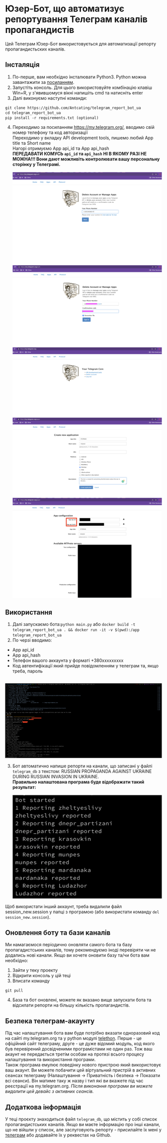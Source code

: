 # Юзер-Бот, що автоматизує репортування Телеграм каналів пропагандистів

Цей Телеграм Юзер-Бот використовується для автоматизації репорту пропагандистьских каналів. 

## Інсталяція 
1. По-перше, вам необхідно інсталювати Python3. Python можна завантажити за [посиланням](https://www.python.org/). 
2. Запустіть консоль. Для цього використовуйте комбінацію клавіш Win+R, у з'явившомуся вікні напишіть cmd та натисніть enter
3. Далі виконуємо наступні команди:
```
git clone https://github.com/Antcating/telegram_report_bot_ua
cd telegram_report_bot_ua
pip install -r requirements.txt (optional)
```
4. Переходимо за посиланням  https://my.telegram.org/, вводимо свій номер телефону та код авторизації
<br>Переходимо у вкладку API development tools, пишемо любий App title та Short name
<br>Нагорі отримуємо App api_id та App api_hash
<br>**ПЕРЕДАВАТИ КОМУСЬ `api_id` та `api_hash` НІ В ЯКОМУ РАЗІ НЕ МОЖНА!!! Вони дают можливіть контролювати вашу персональну сторінку у Телеграмі.**
<br><br>![image-1](imgs/1.png)
<br>![image-2](imgs/2.png)
<br>![image-3](imgs/3.png)
<br>![image-4](imgs/4.png)
<br>![image-5](imgs/5.png)

## Використання 
1. Далі запускаємо бота:`python main.py` або `docker build -t telegram_report_bot_ua . && docker run -it -v $(pwd):/app telegram_report_bot_ua`
2. По черзі вводимо:
- App api_id
- App api_hash
- Телефон вашого аккаунта у форматі +380ххххххххх
- Код автентифікації який прийде повідомленням у телеграм та, якщо треба, пароль

<br>![image-6](imgs/6.png)

3. Бот автоматично напише репорти на канали, що записані у файлі `telegram_db` з текстом: RUSSIAN PROPAGANDA AGAINST UKRAINE DURING RUSSIAN INVASION IN UKRAINE.
<br>**Правильно налаштована програма буде відображати такий результат:**
<br><br>![image-7](imgs/7.png)

Щоб використати інший аккаунт, треба видалили файл session_new.session у папці з програмою (або використати команду `del session_new.session`).

## Оновлення боту та бази каналів
Ми намагаємося періодично оновляти самого бота та базу пропагадистських каналів, тому рекомендуємо іноді перевіряти чи не додались нові канали. 
Якщо ви хочете оновити базу та/чи бота вам необхідно: 
1. Зайти у теку проекту
2. Відкрити консоль у цій теці 
3. Вписати команду 
``` 
git pull
```
4. База та бот оновлені, можете як вказано вище запускати бота та відсилати репорти на більшу кількість пропагандистів.


## Безпека телеграм-акаунту
Під час налаштування бота вам буде потрібно вказати одноразовий код на сайті my.telegram.org та у python модулі [telethon](https://github.com/LonamiWebs/Telethon). Перше - це офіційний сайт телеграму, друге - це дуже відомий модуль, код якого був перевірений досвідченими програмістами не один раз. Тож ваш акаунт не передається третім особам на протязі всього процесу налаштування та використання програми.
<br>Також програма емулює поведінку нового пристрою який використовує ваш акаунт. Ви можете побачити цей віртуальний пристрій в активних сеансах телеграму (Налаштування -> Приватність і безпека  -> Показати всі сеанси). Він матиме таку ж назву і тип які ви вкажете під час реєстрації на my.telegram.org. *Після виконання програми ви можете видалити цей девайс з активних сеансів.*

## Додаткова інформація
У теці проєкту знаходиться файл `telegram_db`, що містить у собі список пропагандистських каналів. Якщо ви маєте інформацію про інші канали, що не війшли у список, але заслуговують репорту - присилайте їх мені у [телеграм](https://www.t.me/Achating) або додавайте їх у реквестах на Github.
